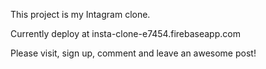 This project is my Intagram clone.

Currently deploy at insta-clone-e7454.firebaseapp.com

Please visit, sign up, comment and leave an awesome post!
